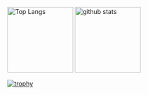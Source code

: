 <p align="left"> 
  <img alt="Top Langs" height="150px" src="https://github-readme-stats.vercel.app/api/top-langs/?username=kazamarain{&layout=compact&count_private=true&show_icons=true&theme=onedark" />
  <img alt="github stats" height="150px" src="https://github-readme-stats.vercel.app/api?username=kazamarain&count_private=true&show_icons=true&show_icons=true&theme=onedark" />
</p>

[![trophy](https://github-profile-trophy.vercel.app/?username=kazamarain&theme=onedark&column=7
)](https://github.com/ryo-ma/github-profile-trophy)

